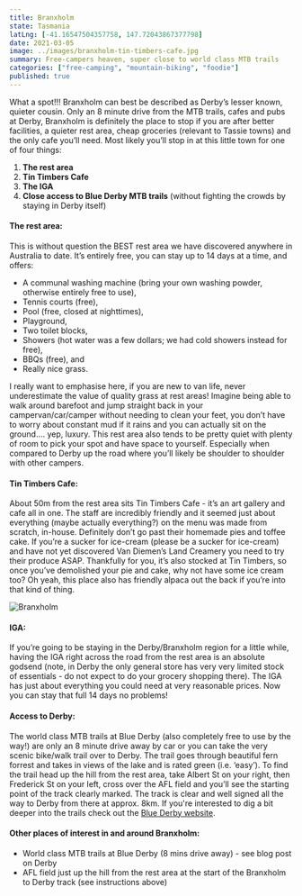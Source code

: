 ```yaml
---
title: Branxholm
state: Tasmania
latLng: [-41.16547504357758, 147.72043867377798]
date: 2021-03-05
image: ../images/branxholm-tin-timbers-cafe.jpg
summary: Free-campers heaven, super close to world class MTB trails
categories: ["free-camping", "mountain-biking", "foodie"]
published: true
---
```


What a spot!!! Branxholm can best be described as Derby’s lesser known, quieter cousin. Only an 8 minute drive from the MTB trails, cafes and pubs at Derby, Branxholm is definitely the place to stop if you are after better facilities, a quieter rest area, cheap groceries (relevant to Tassie towns) and the only cafe you’ll need. Most likely you’ll stop in at this little town for one of four things:

1. **The rest area**
2. **Tin Timbers Cafe**
3. **The IGA**
4. **Close access to Blue Derby MTB trails** (without fighting the crowds by staying in Derby itself)


#### The rest area:
This is without question the BEST rest area we have discovered anywhere in Australia to date. It’s entirely free, you can stay up to 14 days at a time, and offers:
- A communal washing machine (bring your own washing powder, otherwise entirely free to use), 
- Tennis courts (free), 
- Pool (free, closed at nighttimes), 
- Playground, 
- Two toilet blocks, 
- Showers (hot water was a few dollars; we had cold showers instead for free), 
- BBQs (free), and 
- Really nice grass. 

I really want to emphasise here, if you are new to van life, never underestimate the value of quality grass at rest areas! Imagine being able to walk around barefoot and jump straight back in your campervan/car/camper without needing to clean your feet, you don’t have to worry about constant mud if it rains and you can actually sit on the ground…. yep, luxury.
This rest area also tends to be pretty quiet with plenty of room to pick your spot and have space to yourself. Especially when compared to Derby up the road where you’ll likely be shoulder to shoulder with other campers.

#### Tin Timbers Cafe:
About 50m from the rest area sits Tin Timbers Cafe - it’s an art gallery and cafe all in one. The staff are incredibly friendly and it seemed just about everything (maybe actually everything?) on the menu was made from scratch, in-house. Definitely don’t go past their homemade pies and toffee cake. If you’re a sucker for ice-cream (please be a sucker for ice-cream) and have not yet discovered Van Diemen’s Land Creamery you need to try their produce ASAP. Thankfully for you, it’s also stocked at Tin Timbers, so once you’ve demolished your pie and cake, why not have some ice cream too? Oh yeah, this place also has friendly alpaca out the back if you’re into that kind of thing.

![Branxholm](../images/branxholm-tin-timbers-cafe.jpg)

#### IGA:
If you’re going to be staying in the Derby/Branxholm region for a little while, having the IGA right across the road from the rest area is an absolute godsend (note, in Derby the only general store has very very limited stock of essentials - do not expect to do your grocery shopping there). 
The IGA has just about everything you could need at very reasonable prices. Now you can stay that full 14 days no problems!

#### Access to Derby:
The world class MTB trails at Blue Derby (also completely free to use by the way!) are only an 8 minute drive away by car or you can take the very scenic bike/walk trail over to Derby. The trail goes through beautiful fern forrest and takes in views of the lake and is rated green (i.e. ‘easy’). To find the trail head up the hill from the rest area, take Albert St on your right, then Frederick St on your left, cross over the AFL field and you’ll see the starting point of the track clearly marked. The track is clear and well signed all the way to Derby from there at approx. 8km.
If you're interested to dig a bit deeper into the trails check out the [Blue Derby website](https://www.ridebluederby.com.au).

#### Other places of interest in and around Branxholm:
- World class MTB trails at Blue Derby (8 mins drive away) - see blog post on Derby
- AFL field just up the hill from the rest area at the start of the Branxholm to Derby track (see instructions above)